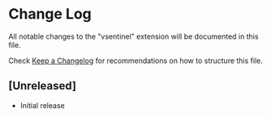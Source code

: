 # Change Log

All notable changes to the "vsentinel" extension will be documented in this file.

Check [Keep a Changelog](http://keepachangelog.com/) for recommendations on how to structure this file.

## [Unreleased]

- Initial release